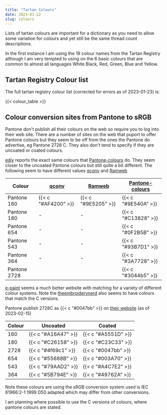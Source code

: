 ```yaml
---
title: "Tartan Colours"
date: 2023-01-22
slug: colours
---
```


Lists of tartan colours are important for a dictionary as you need to allow some variation for colours and yet still be the same thread count descriptions.

In the first instance I am using the 19 colour names from the Tartan Registry although I am very tempted to using on the 6 basic colours that are common to almost all languages White Black, Red, Green, Blue and Yellow.

## Tartan Registry Colour list

The full tartan registry colour list (corrected for errors as of 2023-01-23) is:

{{< colour_table >}}

## Colour conversion sites from Pantone to sRGB

Pantone don't publish all their colours on the web so require you to log into their web site.
There are a number of sites on the web that puport to offer Pantone colours but they seem to
be off from the ones the Pantone do advertise, eg Pantone 2728 C. They also don't tend to
specify if they are uncoated or coated colours.

[ediy][] reports the exact same colours that [Pantone-colours][] do. They seem closer to the uncoated Pantone colours
but still quite a bit different. The following seem to have different values [qconv][] and [Ramweb][]

[qconv]: https://qconv.com/en/convert-pantone-to-rgb
[ediy]: https://www.ediy.co.nz/pantone-to-rgb
[ramweb]: http://www.ramwebsolutions.com/colors/pantone.php
[pantone-colours]: http://www.pantone-colours.com/

| Colour       | [qconv][]           | [Ramweb][]          | [Pantone-colours][] |
| ------------ | ------------------- | ------------------- | ------------------- |
| Pantone 160  | {{< c "#AF4200" >}} | {{< c "#9E5205" >}} | {{< c "#9E540A" >}} |
| Pantone 180  | -                   | -                   | {{< c "#C13828" >}} |
| Pantone 654  | -                   | -                   | {{< c "#0F2B5B" >}} |
| Pantone 543  | -                   | -                   | {{< c "#93B7D1" >}} |
| Pantone 364  | -                   | -                   | {{< c "#3A7728" >}} |
| Pantone 2728 |                     |                     | {{< c "#3044b5" >}} |

[e-paint]: https://www.e-paint.co.uk/lab-hlc-rgb-lrv-values.asp
[theembroiderynerd]: https://theembroiderynerd.com/pantone-thread-chart/

[e-paint][] seems a much better website with matching for a variety of different colour systems. Note the [theembroiderynerd][] also seems to have
colours that match the C versions.

Pantone publish 2728C as {{< c "#0047bb" >}} on [their website] (as of 2023-02-15)

[their website]: https://www.pantone.com/pantone-connect

| Colour | Uncoated            | Coated              |
| ------ | ------------------- | ------------------- |
| 160    | {{< c "#A16A47" >}} | {{< c "#A5551D" >}} |
| 180    | {{< c "#C26158" >}} | {{< c "#C23C33" >}} |
| 2728   | {{< c "#4f69c1" >}} | {{< c "#0047bb" >}} |
| 654    | {{< c "#55688B" >}} | {{< c "#003A70" >}} |
| 543    | {{< c "#79AAD2" >}} | {{< c "#A4C7E2" >}} |
| 364    | {{< c "#5B794E" >}} | {{< c "#49762A" >}} |

Note these colours are using the sRGB conversion system used is IEC 61966:2-1 1999 D50 adapted which may differ from other conversions.

I am planning where possible to use the C versions of colours, where pantone colours are stated.
